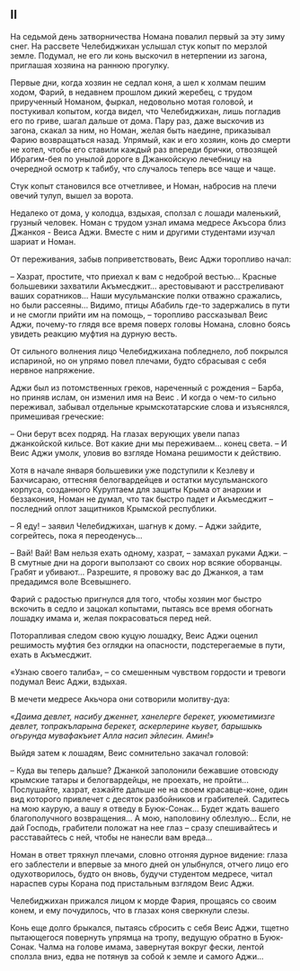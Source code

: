 ## II

На седьмой день затворничества Номана повалил первый за эту зиму снег.
На рассвете Челебиджихан услышал стук копыт по мерзлой земле.
Подумал, не его ли конь выскочил в нетерпении из загона, приглашая хозяина на раннюю прогулку.

Первые дни, когда хозяин не седлал коня, а шел к холмам пешим ходом, Фарий, в недавнем прошлом дикий жеребец, с трудом прирученный Номаном, фыркал, недовольно мотая головой, и постукивал копытом, когда видел, что Челебиджихан, лишь погладив его по гриве, шагал дальше от дома.
Пару раз, даже выскочив из загона, скакал за ним, но Номан, желая быть наедине, приказывал Фарию возвращаться назад.
Упрямый, как и его хозяин, конь до смерти не хотел, чтобы его ставили каждый раз впереди брички, отвозящей Ибрагим-бея по унылой дороге в Джанкойскую лечебницу на очередной осмотр к табибу, что случалось теперь все чаще и чаще.

Стук копыт становился все отчетливее, и Номан, набросив на плечи овечий тулуп, вышел за ворота.

Недалеко от дома, у колодца, вздыхая, сползал с лошади маленький, грузный человек.
Номан с трудом узнал имама медресе Акъсора близ Джанкоя - Веиса Аджи.
Вместе с ним и другими студентами изучал шариат и Номан.

От переживания, забыв поприветствовать, Веис Аджи торопливо начал:

– Хазрат, простите, что приехал к вам с недоброй вестью...
Красные большевики захватили Акъмесджит... арестовывают и расстреливают ваших соратников...
Наши мусульманские полки отважно сражались, но были рассеяны...
Видимо, птицы Абабиль где-то задержались в пути и не смогли прийти им на помощь, – торопливо рассказывал Веис Аджи, почему-то глядя все время поверх головы Номана, словно боясь увидеть реакцию муфтия на дурную весть.

От сильного волнения лицо Челебиджихана побледнело, лоб покрылся испариной, но он упрямо повел плечами, будто сбрасывая с себя нервное напряжение.

Аджи был из потомственных греков, нареченный с рождения – Барба, но приняв ислам, он изменил имя на Веис .
И когда о чем-то сильно переживал, забывал отдельные крымскотатарские слова и изъяснялся, примешивая греческие: 

– Они берут всех подряд.
На глазах верующих увели папаз джанкойской кильсе.
Вот какие дни мы переживаем... конец света.
– И Веис Аджи умолк, уловив во взгляде Номана решимости к действию.

Хотя в начале января большевики уже подступили к Кезлеву и Бахчисараю, оттесняя белогвардейцев и остатки мусульманского корпуса, созданного Курултаем для защиты Крыма от анархии и беззакония, Номан не думал, что так быстро падет и Акъмесджит – последний оплот защитников Крымской республики.

– Я еду!
– заявил Челебиджихан, шагнув к дому.
– Аджи зайдите, согрейтесь, пока я переоденусь...

– Вай! Вай!
Вам нельзя ехать одному, хазрат, – замахал руками Аджи.
– В смутные дни на дороги выползают со своих нор всякие оборванцы.
Грабят и убивают...
Разрешите, я провожу вас до Джанкоя, а там предадимся воле Всевышнего.

Фарий с радостью пригнулся для того, чтобы хозяин мог быстро вскочить в седло и зацокал копытами, пытаясь все время обогнать лошадку имама и, желая покрасоваться перед ней.

Поторапливая следом свою куцую лошадку, Веис Аджи оценил решимость муфтия без оглядки на опасности, подстерегаемые в пути, ехать в Акъмесджит.

«Узнаю своего талиба», – со смешенным чувством гордости и тревоги подумал Веис Аджи, вздыхая.

В мечети медресе Акьчора они сотворили молитву-дуа:

«<var>Даима девлет, насибу дженнет, ханелерге берекет, укюметимизге девлет, топракъларына берекет, аскерлерине кьувет, барышыкь огьрунда мувафакъиет Алла насип эйлесин.
Амин!</var>»

Выйдя затем к лошадям, Веис сомнительно закачал головой:

– Куда вы теперь дальше?
Джанкой заполонили бежавшие отовсюду крымские татары и белогвардейцы, не проехать, не пройти...
Послушайте, хазрат, езжайте дальше не на своем красавце-коне, один вид которого привлечет с десяток разбойников и грабителей.
Садитесь на мою каурую, а вашу я отведу в Буюк-Сонак...
Будет ждать вашего благополучного возвращения...
А мою, наполовину облезлую...
Если, не дай Господь, грабители положат на нее глаз – сразу спешивайтесь и расставайтесь с ней, чтобы не нанесли вам вреда...

Номан в ответ тряхнул плечами, словно отгоняя дурное видение: глаза его заблестели и впервые за много дней он улыбнулся, отчего лицо его одухотворилось, будто он вновь, будучи студентом медресе, читал нараспев суры Корана под пристальным взглядом Веис Аджи.

Челебиджихан прижался лицом к морде Фария, прощаясь со своим конем, и ему почудилось, что в глазах коня сверкнули слезы.

Конь еще долго брыкался, пытаясь сбросить с себя Веис Аджи, тщетно пытающегося повернуть упрямца на тропу, ведущую обратно в Буюк-Сонак.
Чалма на голове имама, завернутая вокруг фески, лентой сползла вниз, едва не потянув за собой к земле и самого Аджи...
